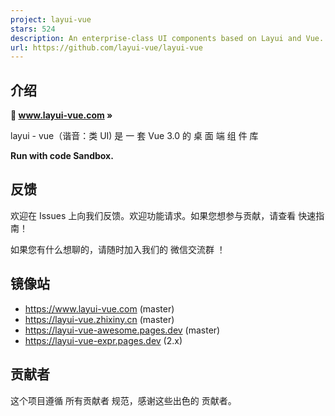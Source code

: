 ```yaml
---
project: layui-vue
stars: 524
description: An enterprise-class UI components based on Layui and Vue.
url: https://github.com/layui-vue/layui-vue
---
```


介绍
--

**🔶 www.layui-vue.com »**

layui - vue（谐音：类 UI) 是 一 套 Vue 3.0 的 桌 面 端 组 件 库

**Run with code Sandbox.**

反馈
--

欢迎在 Issues 上向我们反馈。欢迎功能请求。如果您想参与贡献，请查看 快速指南！

如果您有什么想聊的，请随时加入我们的 微信交流群 ！

镜像站
---

-   https://www.layui-vue.com (master)
-   https://layui-vue.zhixiny.cn (master)
-   https://layui-vue-awesome.pages.dev (master)
-   https://layui-vue-expr.pages.dev (2.x)

贡献者
---

这个项目遵循 所有贡献者 规范，感谢这些出色的 贡献者。
